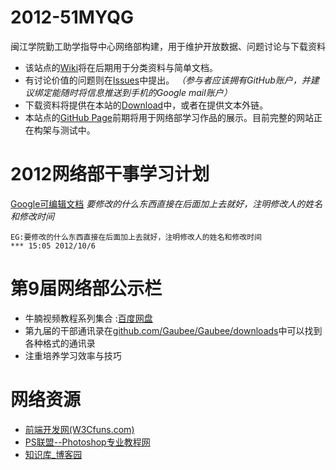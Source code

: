 ﻿ 2012-51MYQG
===========

闽江学院勤工助学指导中心网络部构建，用于维护开放数据、问题讨论与下载资料

* 该站点的[Wiki](https://github.com/Gaubee/2012-51MYQG/wiki)将在后期用于分类资料与简单文档。
* 有讨论价值的问题则在[Issues](https://github.com/Gaubee/2012-51MYQG/issues)中提出。
_（参与者应该拥有GitHub账户，并建议绑定能随时将信息推送到手机的Google mail账户）_
* 下载资料将提供在本站的[Download](https://github.com/Gaubee/2012-51MYQG/downloads)中，或者在提供文本外链。
* 本站点的[GitHub Page](http://gaubee.github.com/2012-51MYQG/)前期将用于网络部学习作品的展示。目前完整的网站正在构架与测试中。

# 2012网络部干事学习计划

[Google可编辑文档](https://docs.google.com/document/d/1UjH0PbG8y1GR-mevPPxHXoAmwD76S1mFTq40efi9qSc/edit)
_要修改的什么东西直接在后面加上去就好，注明修改人的姓名和修改时间_
```
EG:要修改的什么东西直接在后面加上去就好，注明修改人的姓名和修改时间
*** 15:05 2012/10/6
```

# 第9届网络部公示栏
* 牛腩视频教程系列集合 :[百度网盘](http://pan.baidu.com/share/link?shareid=69304&uk=2567048257)
* 第九届的干部通讯录在[github.com/Gaubee/Gaubee/downloads](https://github.com/Gaubee/Gaubee/downloads)中可以找到各种格式的通讯录
* 注重培养学习效率与技巧

# 网络资源
* [前端开发网(W3Cfuns.com)](http://www.w3cfuns.com)
* [PS联盟--Photoshop专业教程网](http://www.68ps.com/)
* [知识库_博客园](http://kb.cnblogs.com/)